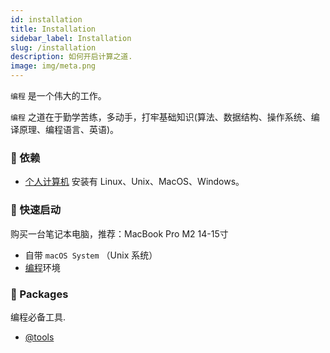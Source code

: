```yaml
---
id: installation
title: Installation
sidebar_label: Installation
slug: /installation
description: 如何开启计算之道.
image: img/meta.png
---
```


`编程` 是一个伟大的工作。

`编程` 之道在于勤学苦练，多动手，打牢基础知识(算法、数据结构、操作系统、编译原理、编程语言、英语)。

### 🔑 依赖

- [个人计算机](https://zh.m.wikipedia.org/wiki/%E8%AE%A1%E7%AE%97%E6%9C%BA%E7%A7%91%E5%AD%A6) 安装有 Linux、Unix、MacOS、Windows。

### 🚀 快速启动

购买一台笔记本电脑，推荐：MacBook Pro M2 14-15寸

- 自带 `macOS System` （Unix 系统）
- [编程](../docs/quick-start/code)环境

### 📁 Packages

编程必备工具.

- [@tools](../docs/quick-start/code)

